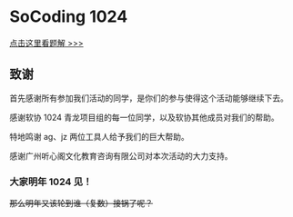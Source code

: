 # SoCoding 1024 

[点击这里看题解 >>>](https://bobby285271.github.io/SoCoding2019-1024/)

## 致谢

首先感谢所有参加我们活动的同学，是你们的参与使得这个活动能够继续下去。

感谢软协 1024 青龙项目组的每一位同学，以及软协其他成员对我们的帮助。

特地鸣谢 ag、jz 两位工具人给予我们的巨大帮助。

感谢广州听心阁文化教育咨询有限公司对本次活动的大力支持。 

### 大家明年 1024 见！

~~那么明年又该轮到谁（复数）接锅了呢？~~


